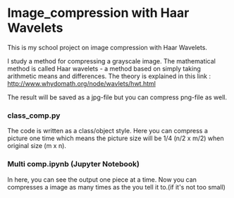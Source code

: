 # Image_compression with Haar Wavelets

This is my school project on image compression with Haar Wavelets.

I study a method for compressing a grayscale image. 
The mathematical method is called Haar wavelets - a method based on simply taking arithmetic means and differences.
The theory is explained in this link :
http://www.whydomath.org/node/wavlets/hwt.html

The result will be saved as a jpg-file but you can compress png-file as well.



### class_comp.py

The code is written as a class/object style.
Here you can compress a picture one time which means the picture size will be 1/4 (n/2 x m/2) when original size (m x n).



### Multi comp.ipynb (Jupyter Notebook)

In here, you can see the output one piece at a time.
Now you can compresses a image as many times as the you tell it to.(if it's not too small)


